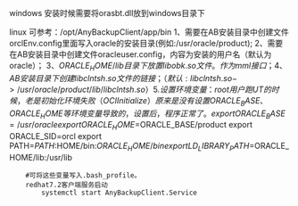 
windows
        安装时候需要将orasbt.dll放到windows目录下



 linux
可参考：/opt/AnyBackupClient/app/bin
1、需要在AB安装目录中创建文件orclEnv.config里面写入oracle的安装目录(例如:/usr/oracle/product);
2、需要在AB安装目录中创建文件oracleuser.config，内容为安装的用户名（默认为oracle）；
3、$ORACLE_HOME/lib目录下放置libobk.so文件。作为mml接口；
4、AB安装目录下创建libclntsh.so文件的链接；（默认:libclntsh.so->/usr/oracle/product/lib/libclntsh.so）
5.设置环境变量：
root用户跑UT的时候，老是初始化环境失败（OCIInitialize）原来是没有设置ORACLE_BASE、ORACLE_HOME等环境变量导致的，设置后，程序正常了。
export  ORACLE_BASE=/usr/oracle
export  ORACLE_HOME=$ORACLE_BASE/product
export  ORACLE_SID=orcl
export PATH=$PATH:$HOME/bin:$ORACLE_HOME/bin
export LD_LIBRARY_PATH=$ORACLE_HOME/lib:/usr/lib

        #可将这些变量写入.bash_profile。
        redhat7.2客户端服务启动
            systemctl start AnyBackupClient.Service